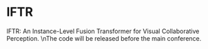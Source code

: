# IFTR
IFTR: An Instance-Level Fusion Transformer for Visual Collaborative Perception. \nThe code will be released before the main conference.
